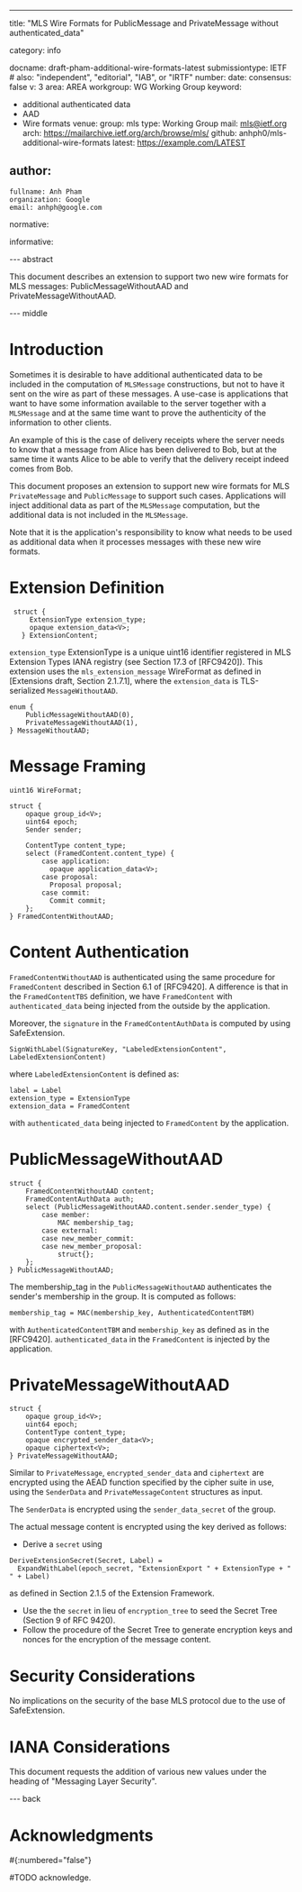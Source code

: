 
---
<!--
###
# Internet-Draft Markdown Template
#
# Rename this file from draft-todo-yourname-protocol.md to get started.
# Draft name format is "draft-<yourname>-<workgroup>-<name>.md".
#
# For initial setup, you only need to edit the first block of fields.
# Only "title" needs to be changed; delete "abbrev" if your title is short.
# Any other content can be edited, but be careful not to introduce errors.
# Some fields will be set automatically during setup if they are unchanged.
#
# Don't include "-00" or "-latest" in the filename.
# Labels in the form draft-<yourname>-<workgroup>-<name>-latest are used by
# the tools to refer to the current version; see "docname" for example.
#
# This template uses kramdown-rfc: https://github.com/cabo/kramdown-rfc
# You can replace the entire file if you prefer a different format.
# Change the file extension to match the format (.xml for XML, etc...)
#
###
-->
title: "MLS Wire Formats for PublicMessage and PrivateMessage without authenticated_data"
<!--- abbrev: "TODO - Abbreviation" -->
category: info

docname: draft-pham-additional-wire-formats-latest
submissiontype: IETF  # also: "independent", "editorial", "IAB", or "IRTF"
number:
date:
consensus: false
v: 3
area: AREA
workgroup: WG Working Group
keyword:
 - additional authenticated data
 - AAD
 - Wire formats
venue:
  group: mls
  type: Working Group
  mail: mls@ietf.org
  arch: https://mailarchive.ietf.org/arch/browse/mls/
  github: anhph0/mls-additional-wire-formats
  latest: https://example.com/LATEST

author:
 -
    fullname: Anh Pham
    organization: Google
    email: anhph@google.com

normative:

informative:


--- abstract

This document describes an extension to support two new wire formats for MLS messages: PublicMessageWithoutAAD and PrivateMessageWithoutAAD.

--- middle

# Introduction
Sometimes it is desirable to have additional authenticated data to be included in the computation of `MLSMessage` constructions, but not to have it sent on the wire as part of these messages. A use-case is applications that want to have some information available to the server together with a `MLSMessage` and at the same time want to prove the authenticity of the information to other clients. 

An example of this is the case of delivery receipts where the server needs to know that a message from Alice has been delivered to Bob, but at the same time it wants Alice to be able to verify that the delivery receipt indeed comes from Bob.

This document proposes an extension to support new wire formats for MLS `PrivateMessage` and `PublicMessage` to support such cases. Applications will inject additional data as part of the `MLSMessage` computation, but the additional data is not included in the `MLSMessage`. 

Note that it is the application's responsibility to know what needs to be used as additional data when it processes messages with these new wire formats. 

# Extension Definition
```
 struct {
     ExtensionType extension_type;
     opaque extension_data<V>;
   } ExtensionContent;
```
`extension_type` ExtensionType is a unique uint16 identifier registered in MLS Extension Types IANA registry (see Section 17.3 of [RFC9420]). This extension uses the `mls_extension_message` WireFormat as defined in [Extensions draft, Section 2.1.7.1], where the `extension_data` is TLS-serialized `MessageWithoutAAD`. 

```
enum {
    PublicMessageWithoutAAD(0),
    PrivateMessageWithoutAAD(1),
} MessageWithoutAAD;
```



# Message Framing
```
uint16 WireFormat;

struct {
    opaque group_id<V>;
    uint64 epoch;
    Sender sender;

    ContentType content_type;
    select (FramedContent.content_type) {
        case application:
          opaque application_data<V>;
        case proposal:
          Proposal proposal;
        case commit:
          Commit commit;
    };
} FramedContentWithoutAAD;

```

# Content Authentication
`FramedContentWithoutAAD` is authenticated using the same procedure for `FramedContent` described in Section 6.1 of [RFC9420]. A difference is that in the `FramedContentTBS` definition, we have `FramedContent` with `authenticated_data` being injected from the outside by the application.

<!--
A difference is that in the `FramedContentTBS` definition, we have `FramedContentWithoutAAD` in lieu of `FramedContent`. 

```
struct {
    ProtocolVersion version = mls10;
    WireFormat wire_format;
    FramedContentWithoutAAD content;
    select (FramedContentTBS.content.sender.sender_type) {
        case member:
        case new_member_commit:
            GroupContext context;
        case external:
        case new_member_proposal:
            struct{};
    };
} FramedContentWithoutAadTBS;

```
-->

Moreover, the `signature` in the `FramedContentAuthData` is computed by using SafeExtension. 

```
SignWithLabel(SignatureKey, "LabeledExtensionContent", LabeledExtensionContent)
```
where `LabeledExtensionContent` is defined as:
```
label = Label
extension_type = ExtensionType
extension_data = FramedContent
```
with `authenticated_data` being injected to `FramedContent` by the application.

<!-- with `AdditionalData` being supplied by the application. -->

# PublicMessageWithoutAAD

```
struct {
    FramedContentWithoutAAD content;
    FramedContentAuthData auth;
    select (PublicMessageWithoutAAD.content.sender.sender_type) {
        case member:
            MAC membership_tag;
        case external:
        case new_member_commit:
        case new_member_proposal:
            struct{};
    };
} PublicMessageWithoutAAD;
```

The membership_tag in the `PublicMessageWithoutAAD` authenticates the sender's membership in the group. It is computed as follows:

```
membership_tag = MAC(membership_key, AuthenticatedContentTBM)
```

with `AuthenticatedContentTBM` and `membership_key` as defined as in the [RFC9420]. `authenticated_data` in the `FramedContent` is injected by the application.

<!-- Q: do we need to have an extension label for `membership_key`? -->

# PrivateMessageWithoutAAD
```
struct {
    opaque group_id<V>;
    uint64 epoch;
    ContentType content_type;
    opaque encrypted_sender_data<V>;
    opaque ciphertext<V>;
} PrivateMessageWithoutAAD;
```

Similar to `PrivateMessage`, `encrypted_sender_data` and `ciphertext` are encrypted using the AEAD function specified by the cipher suite in use, using the `SenderData` and `PrivateMessageContent` structures as input. 

The `SenderData` is encrypted using the `sender_data_secret` of the group. 

The actual message content is encrypted using the key derived as follows:

- Derive a `secret` using

```
DeriveExtensionSecret(Secret, Label) =
  ExpandWithLabel(epoch_secret, "ExtensionExport " + ExtensionType + " " + Label)
```
as defined in Section 2.1.5 of the Extension Framework.

- Use the the `secret` in lieu of `encryption_tree` to seed the Secret Tree (Section 9 of RFC 9420). 
- Follow the procedure of the Secret Tree to generate encryption keys and nonces for the encryption of the message content.

<!--
# Conventions and Definitions

#{::boilerplate bcp14-tagged}
-->

# Security Considerations

No implications on the security of the base MLS protocol due to the use of SafeExtension.


# IANA Considerations

This document requests the addition of various new values under the heading of "Messaging Layer Security".

--- back

# Acknowledgments
#{:numbered="false"}

#TODO acknowledge.

